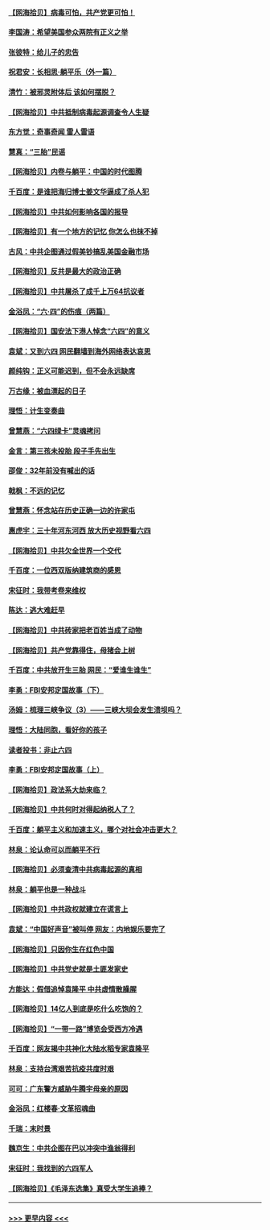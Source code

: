 #### [【网海拾贝】病毒可怕，共产党更可怕！](../pages/nsc993/n13020728.md?t=06141701) 
#### [李国涛：希望美国参众两院有正义之举](../pages/nsc993/n13020674.md?t=06141701) 
#### [张彼特：给儿子的忠告](../pages/nsc993/n13018934.md?t=06141701) 
#### [祝君安：长相思‧躺平乐（外一篇）](../pages/nsc993/n13018923.md?t=06141701) 
#### [清竹：被邪灵附体后 该如何摆脱？](../pages/nsc993/n13018877.md?t=06141701) 
#### [【网海拾贝】中共抵制病毒起源调查令人生疑](../pages/nsc993/n13017785.md?t=06141701) 
#### [东方觉：奇事奇闻 雷人雷语](../pages/nsc993/n13017577.md?t=06141701) 
#### [慧真：“三胎”民谣](../pages/nsc993/n13017394.md?t=06141701) 
#### [【网海拾贝】内卷与躺平：中国的时代图腾](../pages/nsc993/n13016128.md?t=06141701) 
#### [千百度：是谁把海归博士姜文华逼成了杀人犯](../pages/nsc993/n13015218.md?t=06141701) 
#### [【网海拾贝】中共如何影响各国的报导](../pages/nsc993/n13012599.md?t=06141701) 
#### [【网海拾贝】有一个地方的记忆 你怎么也抹不掉](../pages/nsc993/n13009802.md?t=06141701) 
#### [古风：中共企图通过假美钞搞乱美国金融市场](../pages/nsc993/n13009626.md?t=06141701) 
#### [【网海拾贝】反共是最大的政治正确](../pages/nsc993/n13007051.md?t=06141701) 
#### [【网海拾贝】中共屠杀了成千上万64抗议者](../pages/nsc993/n13002713.md?t=06141701) 
#### [金浴凤：“六·四”的伤痕（两篇）](../pages/nsc993/n13001719.md?t=06141701) 
#### [【网海拾贝】国安法下港人悼念“六四”的意义](../pages/nsc993/n13001039.md?t=06141701) 
#### [袁斌：又到六四 网民翻墙到海外网络表达哀思](../pages/nsc993/n13000995.md?t=06141701) 
#### [颜纯钩：正义可能迟到，但不会永远缺席](../pages/nsc993/n13000920.md?t=06141701) 
#### [万古缘：被血漂起的日子](../pages/nsc993/n13000914.md?t=06141701) 
#### [理悟：计生变奏曲](../pages/nsc993/n13000414.md?t=06141701) 
#### [曾慧燕：“六四绿卡”灵魂拷问](../pages/nsc993/n13000277.md?t=06141701) 
#### [金言：第三孩未投胎 段子手先出生](../pages/nsc993/n13000215.md?t=06141701) 
#### [邵俊：32年前没有喊出的话](../pages/nsc993/n13000181.md?t=06141701) 
#### [戟枫：不远的记忆](../pages/nsc993/n13000121.md?t=06141701) 
#### [曾慧燕：怀念站在历史正确一边的许家屯](../pages/nsc993/n13000073.md?t=06141701) 
#### [惠虎宇：三十年河东河西 放大历史视野看六四](../pages/nsc993/n13000018.md?t=06141701) 
#### [【网海拾贝】中共欠全世界一个交代](../pages/nsc993/n12998706.md?t=06141701) 
#### [千百度：一位西双版纳建筑商的感恩](../pages/nsc993/n12998487.md?t=06141701) 
#### [宋征时：我带考卷来维权](../pages/nsc993/n12994088.md?t=06141701) 
#### [陈达：逃大难赶早](../pages/nsc993/n12993569.md?t=06141701) 
#### [【网海拾贝】中共砖家把老百姓当成了动物](../pages/nsc993/n12993483.md?t=06141701) 
#### [【网海拾贝】共产党靠得住，母猪会上树](../pages/nsc993/n12990730.md?t=06141701) 
#### [千百度：中共放开生三胎 网民：“爱谁生谁生”](../pages/nsc993/n12990644.md?t=06141701) 
#### [李勇：FBI安邦定国故事（下）](../pages/nsc993/n12987854.md?t=06141701) 
#### [汤姆：梳理三峡争议（3）——三峡大坝会发生溃坝吗？](../pages/nsc993/n12989806.md?t=06141701) 
#### [理悟：大陆同胞，看好你的孩子](../pages/nsc993/n12989778.md?t=06141701) 
#### [读者投书：非止六四](../pages/nsc993/n12989673.md?t=06141701) 
#### [李勇：FBI安邦定国故事（上）](../pages/nsc993/n12987749.md?t=06141701) 
#### [【网海拾贝】政法系大劫来临？](../pages/nsc993/n12987596.md?t=06141701) 
#### [【网海拾贝】中共何时对得起纳税人了？](../pages/nsc993/n12985578.md?t=06141701) 
#### [千百度：躺平主义和加速主义，哪个对社会冲击更大？](../pages/nsc993/n12985512.md?t=06141701) 
#### [林泉：论认命可以而躺平不行](../pages/nsc993/n12985505.md?t=06141701) 
#### [【网海拾贝】必须查清中共病毒起源的真相](../pages/nsc993/n12984276.md?t=06141701) 
#### [林泉：躺平也是一种战斗](../pages/nsc993/n12984194.md?t=06141701) 
#### [【网海拾贝】中共政权就建立在谎言上](../pages/nsc993/n12981880.md?t=06141701) 
#### [袁斌：“中国好声音”被叫停 网友：内地娱乐要完了](../pages/nsc993/n12981826.md?t=06141701) 
#### [【网海拾贝】只因你生在红色中国](../pages/nsc993/n12979096.md?t=06141701) 
#### [【网海拾贝】中共党史就是土匪发家史](../pages/nsc993/n12976478.md?t=06141701) 
#### [方能达：假借追悼袁隆平 中共虚情散臊腥](../pages/nsc993/n12976396.md?t=06141701) 
#### [【网海拾贝】14亿人到底是吃什么吃饱的？](../pages/nsc993/n12974125.md?t=06141701) 
#### [【网海拾贝】“一带一路”博览会受西方冷遇](../pages/nsc993/n12971787.md?t=06141701) 
#### [千百度：网友揭中共神化大陆水稻专家袁隆平](../pages/nsc993/n12971733.md?t=06141701) 
#### [林泉：支持台湾艰苦抗疫共度时艰](../pages/nsc993/n12971350.md?t=06141701) 
#### [可可：广东警方威胁牛腾宇母亲的原因](../pages/nsc993/n12971100.md?t=06141701) 
#### [金浴凤：红楼春·文革招魂曲](../pages/nsc993/n12970354.md?t=06141701) 
#### [千瑞：末时景](../pages/nsc993/n12970337.md?t=06141701) 
#### [魏京生：中共企图在巴以冲突中渔翁得利](../pages/nsc993/n12970286.md?t=06141701) 
#### [宋征时：我找到的六四军人](../pages/nsc993/n12970213.md?t=06141701) 
#### [【网海拾贝】《毛泽东选集》真受大学生追捧？](../pages/nsc993/n12968779.md?t=06141701) 

----
#### [ >>> 更早内容 <<< ](../indexes/nsc993-earlier.md)
